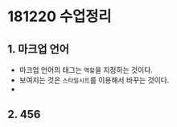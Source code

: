 # 181220 수업정리

## 1. 마크업 언어

* 마크업 언어의 태그는 `역할`을 지정하는 것이다.
* 보여지는 것은 `스타일시트`를 이용해서 바꾸는 것이다.
* 

### 





## 2. 456



